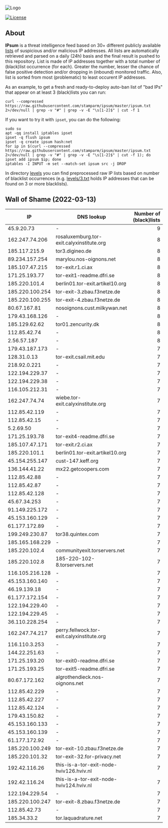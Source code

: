![Logo](https://i.imgur.com/PyKLAe7.png)

[![License](https://img.shields.io/badge/license-The_Unlicense-red.svg)](https://unlicense.org/)

About
----

**IPsum** is a threat intelligence feed based on 30+ different publicly available [lists](https://github.com/stamparm/maltrail) of suspicious and/or malicious IP addresses. All lists are automatically retrieved and parsed on a daily (24h) basis and the final result is pushed to this repository. List is made of IP addresses together with a total number of (black)list occurrence (for each). Greater the number, lesser the chance of false positive detection and/or dropping in (inbound) monitored traffic. Also, list is sorted from most (problematic) to least occurent IP addresses.

As an example, to get a fresh and ready-to-deploy auto-ban list of "bad IPs" that appear on at least 3 (black)lists you can run:

```
curl --compressed https://raw.githubusercontent.com/stamparm/ipsum/master/ipsum.txt 2>/dev/null | grep -v "#" | grep -v -E "\s[1-2]$" | cut -f 1
```

If you want to try it with `ipset`, you can do the following:

```
sudo su
apt -qq install iptables ipset
ipset -q flush ipsum
ipset -q create ipsum hash:net
for ip in $(curl --compressed https://raw.githubusercontent.com/stamparm/ipsum/master/ipsum.txt 2>/dev/null | grep -v "#" | grep -v -E "\s[1-2]$" | cut -f 1); do ipset add ipsum $ip; done
iptables -I INPUT -m set --match-set ipsum src -j DROP
```

In directory [levels](levels) you can find preprocessed raw IP lists based on number of blacklist occurrences (e.g. [levels/3.txt](levels/3.txt) holds IP addresses that can be found on 3 or more blacklists).

Wall of Shame (2022-03-13)
----

|IP|DNS lookup|Number of (black)lists|
|---|---|--:|
45.9.20.73|-|9
162.247.74.206|rosaluxemburg.tor-exit.calyxinstitute.org|8
185.117.215.9|tor3.digineo.de|8
89.234.157.254|marylou.nos-oignons.net|8
185.107.47.215|tor-exit.r1.ci.ax|8
171.25.193.77|tor-exit1-readme.dfri.se|8
185.220.101.4|berlin01.tor-exit.artikel10.org|8
185.220.100.254|tor-exit-3.zbau.f3netze.de|8
185.220.100.255|tor-exit-4.zbau.f3netze.de|8
80.67.167.81|nosoignons.cust.milkywan.net|8
179.43.168.126|-|8
185.129.62.62|tor01.zencurity.dk|8
112.85.42.74|-|8
2.56.57.187|-|8
179.43.187.173|-|7
128.31.0.13|tor-exit.csail.mit.edu|7
218.92.0.221|-|7
122.194.229.37|-|7
122.194.229.38|-|7
116.105.212.31|-|7
162.247.74.74|wiebe.tor-exit.calyxinstitute.org|7
112.85.42.119|-|7
112.85.42.15|-|7
5.2.69.50|-|7
171.25.193.78|tor-exit4-readme.dfri.se|7
185.107.47.171|tor-exit.r2.ci.ax|7
185.220.101.1|berlin01.tor-exit.artikel10.org|7
45.154.255.147|cust-147.keff.org|7
136.144.41.22|mx22.getcoopers.com|7
112.85.42.88|-|7
112.85.42.87|-|7
112.85.42.128|-|7
45.67.34.253|-|7
91.149.225.172|-|7
45.153.160.129|-|7
61.177.172.89|-|7
199.249.230.87|tor38.quintex.com|7
185.165.168.229|-|7
185.220.102.4|communityexit.torservers.net|7
185.220.102.8|185-220-102-8.torservers.net|7
116.105.216.128|-|7
45.153.160.140|-|7
46.19.139.18|-|7
61.177.172.154|-|7
122.194.229.40|-|7
122.194.229.45|-|7
36.110.228.254|-|7
162.247.74.217|perry.fellwock.tor-exit.calyxinstitute.org|7
116.110.3.253|-|7
144.22.251.63|-|7
171.25.193.20|tor-exit0-readme.dfri.se|7
171.25.193.25|tor-exit5-readme.dfri.se|7
80.67.172.162|algrothendieck.nos-oignons.net|7
112.85.42.229|-|7
112.85.42.227|-|7
112.85.42.124|-|7
179.43.150.82|-|7
45.153.160.133|-|7
45.153.160.139|-|7
61.177.172.92|-|7
185.220.100.249|tor-exit-10.zbau.f3netze.de|7
185.220.101.32|tor-exit-32.for-privacy.net|7
192.42.116.26|this-is-a-tor-exit-node-hviv126.hviv.nl|7
192.42.116.24|this-is-a-tor-exit-node-hviv124.hviv.nl|7
122.194.229.54|-|7
185.220.100.247|tor-exit-8.zbau.f3netze.de|7
112.85.42.73|-|7
185.34.33.2|tor.laquadrature.net|7
